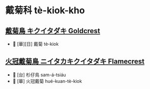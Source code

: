 # 戴菊科 tè-kiok-kho

## [戴菊鳥 キクイタダキ Goldcrest](https://ebird.org/species/goldcr1)

- 🎯 [華][日] 戴菊 tè-kiok

## [火冠戴菊鳥 ニイタカキクイタダキ Flamecrest](https://ebird.org/species/flamec1)

- 🎯 [台] 杉仔鳥 sam-á-tsiáu
- 🎯 [華] 火冠戴菊 hué-kuan-tè-kiok
